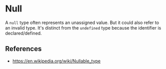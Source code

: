 # Null

A `null` type often represents an unassigned value. But it could also refer to an invalid type. It's distinct from the `undefined` type because the identifier is declared/defined.

## References

- https://en.wikipedia.org/wiki/Nullable_type
